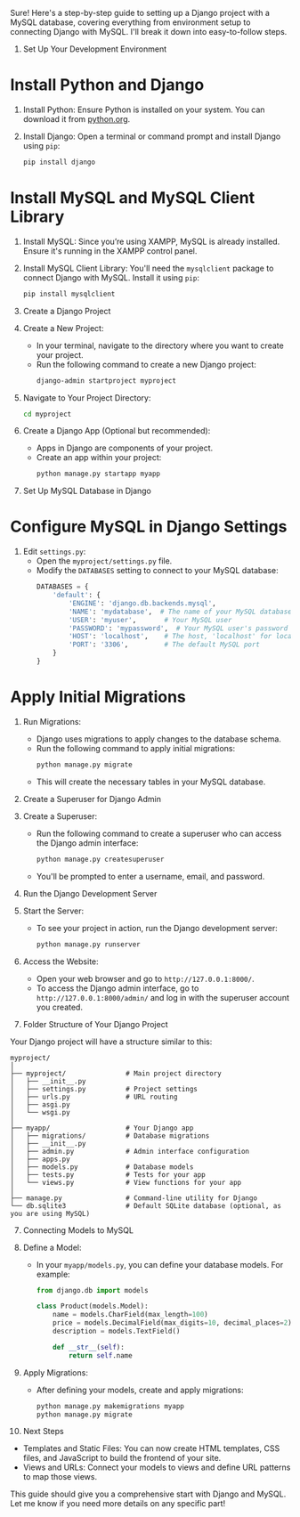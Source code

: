 Sure! Here's a step-by-step guide to setting up a Django project with a MySQL database, covering everything from environment setup to connecting Django with MySQL. I'll break it down into easy-to-follow steps.

 1. Set Up Your Development Environment

# Install Python and Django
1. Install Python: Ensure Python is installed on your system. You can download it from [python.org](https://www.python.org/downloads/).

2. Install Django: Open a terminal or command prompt and install Django using `pip`:
   ```bash
   pip install django
   ```

# Install MySQL and MySQL Client Library
1. Install MySQL: Since you’re using XAMPP, MySQL is already installed. Ensure it's running in the XAMPP control panel.

2. Install MySQL Client Library: You'll need the `mysqlclient` package to connect Django with MySQL. Install it using `pip`:
   ```bash
   pip install mysqlclient
   ```

 2. Create a Django Project

1. Create a New Project:
   - In your terminal, navigate to the directory where you want to create your project.
   - Run the following command to create a new Django project:
     ```bash
     django-admin startproject myproject
     ```

2. Navigate to Your Project Directory:
   ```bash
   cd myproject
   ```

3. Create a Django App (Optional but recommended):
   - Apps in Django are components of your project.
   - Create an app within your project:
     ```bash
     python manage.py startapp myapp
     ```

 3. Set Up MySQL Database in Django

# Configure MySQL in Django Settings
1. Edit `settings.py`:
   - Open the `myproject/settings.py` file.
   - Modify the `DATABASES` setting to connect to your MySQL database:
     ```python
     DATABASES = {
         'default': {
             'ENGINE': 'django.db.backends.mysql',
             'NAME': 'mydatabase',  # The name of your MySQL database
             'USER': 'myuser',       # Your MySQL user
             'PASSWORD': 'mypassword',  # Your MySQL user's password
             'HOST': 'localhost',    # The host, 'localhost' for local development
             'PORT': '3306',         # The default MySQL port
         }
     }
     ```

# Apply Initial Migrations
1. Run Migrations:
   - Django uses migrations to apply changes to the database schema.
   - Run the following command to apply initial migrations:
     ```bash
     python manage.py migrate
     ```
   - This will create the necessary tables in your MySQL database.

 4. Create a Superuser for Django Admin

1. Create a Superuser:
   - Run the following command to create a superuser who can access the Django admin interface:
     ```bash
     python manage.py createsuperuser
     ```
   - You'll be prompted to enter a username, email, and password.

 5. Run the Django Development Server

1. Start the Server:
   - To see your project in action, run the Django development server:
     ```bash
     python manage.py runserver
     ```

2. Access the Website:
   - Open your web browser and go to `http://127.0.0.1:8000/`.
   - To access the Django admin interface, go to `http://127.0.0.1:8000/admin/` and log in with the superuser account you created.

 6. Folder Structure of Your Django Project

Your Django project will have a structure similar to this:

```
myproject/
│
├── myproject/               # Main project directory
│   ├── __init__.py
│   ├── settings.py          # Project settings
│   ├── urls.py              # URL routing
│   ├── asgi.py
│   └── wsgi.py
│
├── myapp/                   # Your Django app
│   ├── migrations/          # Database migrations
│   ├── __init__.py
│   ├── admin.py             # Admin interface configuration
│   ├── apps.py
│   ├── models.py            # Database models
│   ├── tests.py             # Tests for your app
│   └── views.py             # View functions for your app
│
├── manage.py                # Command-line utility for Django
└── db.sqlite3               # Default SQLite database (optional, as you are using MySQL)
```

 7. Connecting Models to MySQL

1. Define a Model:
   - In your `myapp/models.py`, you can define your database models. For example:
     ```python
     from django.db import models

     class Product(models.Model):
         name = models.CharField(max_length=100)
         price = models.DecimalField(max_digits=10, decimal_places=2)
         description = models.TextField()

         def __str__(self):
             return self.name
     ```

2. Apply Migrations:
   - After defining your models, create and apply migrations:
     ```bash
     python manage.py makemigrations myapp
     python manage.py migrate
     ```

 8. Next Steps

- Templates and Static Files: You can now create HTML templates, CSS files, and JavaScript to build the frontend of your site.
- Views and URLs: Connect your models to views and define URL patterns to map those views.

This guide should give you a comprehensive start with Django and MySQL. Let me know if you need more details on any specific part!